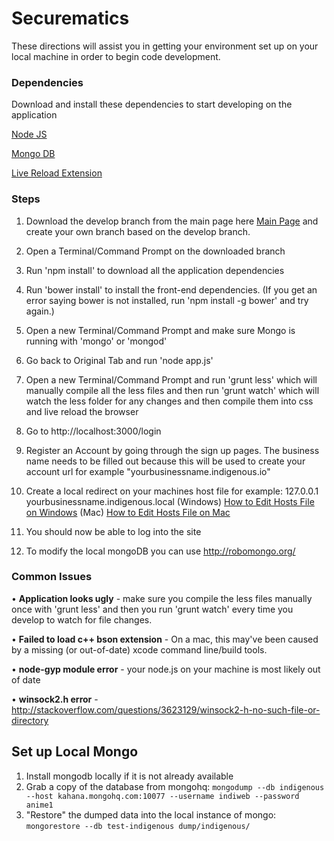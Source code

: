 # Securematics

These directions will assist you in getting your environment set up on your local machine in order to begin code development.

### Dependencies

Download and install these dependencies to start developing on the application

[Node JS](http://howtonode.org/how-to-install-nodejs)

[Mongo DB](http://docs.mongodb.org/manual/installation/)

[Live Reload Extension](http://feedback.livereload.com/knowledgebase/articles/86242-how-do-i-install-and-use-the-browser-extensions)

### Steps

1. Download the develop branch from the main page here [Main Page](https://github.com/IndigenousIO/indigeweb) and create your own branch based on the develop branch. 

2. Open a Terminal/Command Prompt on the downloaded branch

3. Run 'npm install' to download all the application dependencies

4. Run 'bower install' to install the front-end dependencies.  (If you get an error saying bower is not installed, run 'npm install -g bower' and try again.)

5. Open a new Terminal/Command Prompt and make sure Mongo is running with 'mongo' or 'mongod'

6. Go back to Original Tab and run 'node app.js'

7. Open a new Terminal/Command Prompt and run 'grunt less' which will manually compile all the less files and then run 'grunt watch' which will watch the less folder for any changes and then compile them into css and live reload the browser

8. Go to http://localhost:3000/login

9. Register an Account by going through the sign up pages. The business name needs to be filled out because this will be used to create your account url for example "yourbusinessname.indigenous.io"

10. Create a local redirect on your machines host file for example: 127.0.0.1 yourbusinessname.indigenous.local
   (Windows) [How to Edit Hosts File on Windows](http://www.howtogeek.com/howto/27350/beginner-geek-how-to-edit-your-hosts-file/) (Mac) [How to Edit Hosts File on Mac](http://decoding.wordpress.com/2009/04/06/how-to-edit-the-hosts-file-in-mac-os-x-leopard/)

11. You should now be able to log into the site 

12. To modify the local mongoDB you can use http://robomongo.org/


### Common Issues

• **Application looks ugly** - make sure you compile the less files manually once with 'grunt less' and then you run 'grunt watch' every time you develop to watch for file changes.

• **Failed to load c++ bson extension** - On a mac, this may've been caused by a missing (or out-of-date) xcode command line/build tools.

• **node-gyp module error** - your node.js on your machine is most likely out of date 

• **winsock2.h error** - http://stackoverflow.com/questions/3623129/winsock2-h-no-such-file-or-directory

## Set up Local Mongo
1. Install mongodb locally if it is not already available
2. Grab a copy of the database from mongohq: 
`mongodump --db indigenous --host kahana.mongohq.com:10077 --username indiweb --password anime1`
3. "Restore" the dumped data into the local instance of mongo:
`mongorestore --db test-indigenous dump/indigenous/`
